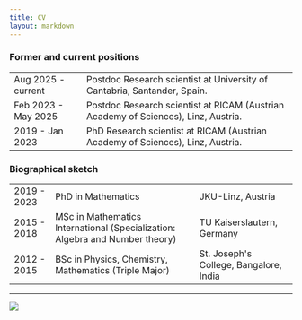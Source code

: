 ```yaml
---
title: CV
layout: markdown 
---
```



### Former and current positions

|       |                  |
| ----- | ---------------- |
| Aug 2025 - current | Postdoc Research scientist at University of Cantabria, Santander, Spain. |
| Feb 2023 - May 2025 | Postdoc Research scientist at RICAM (Austrian Academy of Sciences), Linz, Austria. |
| 2019 - Jan 2023 | PhD Research scientist at RICAM (Austrian Academy of Sciences), Linz, Austria. |


### Biographical sketch

|       |                  |           |
| ----- | ---------------- | --------- |
| 2019 - 2023 | PhD in Mathematics | JKU-Linz, Austria |
| 2015 - 2018 | MSc in Mathematics International (Specialization: Algebra and Number theory) | TU Kaiserslautern, Germany |
| 2012 - 2015 | BSc in Physics, Chemistry, Mathematics (Triple Major) | St. Joseph's College, Bangalore, India |


<!--- You can find a detailed CV <a href="{{ '/assets/Anupindi_CV.pdf' | url }}" target="_blank">here</a> --->


---

![](Talk_pic.jpg)

